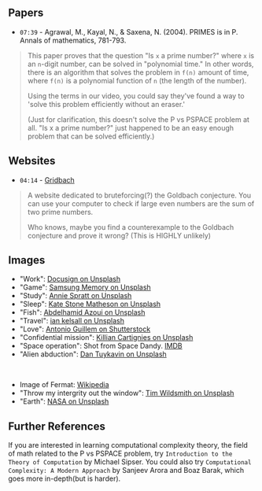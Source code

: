 ## Papers

- `07:39` - Agrawal, M., Kayal, N., & Saxena, N. (2004). PRIMES is in P. Annals of mathematics, 781-793.

> This paper proves that the question "Is `x` a prime number?" where `x` is an `n`-digit number,
can be solved in "polynomial time." In other words, there is an algorithm that solves the problem in `f(n)` amount of time, where `f(n)` is a polynomial function of `n` (the length of the number).
> 
> Using the terms in our video, you could say they've found a way to 'solve this problem efficiently without an eraser.'
> 
> (Just for clarification, this doesn't solve the P vs PSPACE problem at all. "Is x a prime number?" just happened to be an easy enough problem that can be solved efficiently.)

## Websites

- `04:14` - [Gridbach](https://app.gridbach.com/record)

> A website dedicated to bruteforcing(?) the Goldbach conjecture.
> You can use your computer to check if large even numbers are the sum of two prime numbers.
> 
> Who knows, maybe you find a counterexample to the Goldbach conjecture and prove it wrong?
> (This is HIGHLY unlikely)

## Images

- "Work": [Docusign on Unsplash](https://unsplash.com/photos/man-in-brown-jacket-sitting-at-a-table-looking-at-laptop-BbSBf5uv50A)
- "Game": [Samsung Memory on Unsplash](https://unsplash.com/photos/a-person-wearing-headphones-and-using-a-computer-faiWKfVjtZ4)
- "Study": [Annie Spratt on Unsplash](https://unsplash.com/photos/boy-writing-ORDz1m1-q0I)
- "Sleep": [Kate Stone Matheson on Unsplash](https://unsplash.com/photos/white-cat-sleeps-under-white-comforter-uy5t-CJuIK4)
- "Fish": [Abdelhamid Azoui on Unsplash](https://unsplash.com/photos/man-in-white-shirt-and-blue-denim-jeans-holding-black-fishing-rod-jxAoXBqwbAI)
- "Travel": [ian kelsall on Unsplash](https://unsplash.com/photos/people-walking-near-brown-concrete-building-during-daytime-r_99s0uBXEs)
- "Love": [Antonio Guillem on Shutterstock](https://www.shutterstock.com/image-photo/disloyal-man-walking-his-girlfriend-looking-297886754)
- "Confidential mission": [Killian Cartignies on Unsplash](https://unsplash.com/photos/man-in-black-suit-jacket-and-blue-hat-standing-in-front-of-store-lJk004r27no)
- "Space operation": Shot from Space Dandy. [IMDB](https://www.imdb.com/title/tt3158246/mediaviewer/rm1281334529/)
- "Alien abduction": [Dan Tuykavin on Unsplash](https://unsplash.com/photos/green-trees-on-green-grass-field-O4aaYHvBIG0)

<br>

- Image of Fermat: [Wikipedia](https://en.wikipedia.org/wiki/Pierre_de_Fermat#/media/File:Pierre_de_Fermat.jpg)
- "Throw my intergrity out the window": [Tim Wildsmith on Unsplash](https://unsplash.com/photos/a-building-with-windows-1CuGAY4WpP8)
- "Earth": [NASA on Unsplash](https://unsplash.com/photos/earth-with-clouds-above-the-african-continent-vhSz50AaFAs)

## Further References

If you are interested in learning computational complexity theory, the field of math related to the P vs PSPACE problem,
try `Introduction to the Theory of Computation` by Michael Sipser.
You could also try `Computational Complexity: A Modern Approach` by Sanjeev Arora and Boaz Barak, which goes more in-depth(but is harder).
